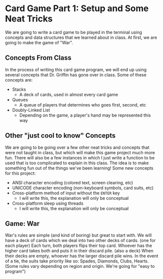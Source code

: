 # Card Game Part 1: Setup and Some Neat Tricks
We are going to write a card game to be played in the terminal using concepts
and data structures that we learned about in class. At first, we are going to
make the game of "War".

## Concepts From Class
In the process of writing this card game program, we will end up using several
concepts that Dr. Griffin has gone over in class. Some of these concepts are:
* Stacks 
    * A deck of cards, used in almost every card game
* Queues 
    * A queue of players that determines who goes first, second, etc
* Doubly-Linked List 
    * Depending on the game, a player's hand may be represented this way

## Other "just cool to know" Concepts
We are going to be going over a few other neat tricks and concepts that were
not taught in class, but which will make this game project much more fun. There
will also be a few instances in which I just write a function to be used that
is too complicated to explain in this class. The idea is to make something fun
out of the things we've been learning! Some new concepts for this project:
* ANSI character encoding (colored text, screen clearing, etc)
* UNICODE character encoding (non-keyboard symbols, card suits, etc)
* Cross-platform method of input without the `ENTER` key
    * I will write this, the explanation will only be conceptual
* Cross-platform sleep using threads
    * I will write this, the explanation will only be conceptual

## Game: War
War's rules are simple (and kind of boring) but great to start with. We will
have a deck of cards which we deal into two other decks of cards. (one for each
player) Each turn, both players flips their top card. Whoever has the higher
card takes both and puts it in their discard pile. (also a deck) When their
decks are empty, whoever has the larger discard pile wins. In the event of
a tie, the suits take priority like so: Spades, Diamonds, Clubs, Hearts.
(Some rules vary depending on region and origin. We're going for "easy to
program")